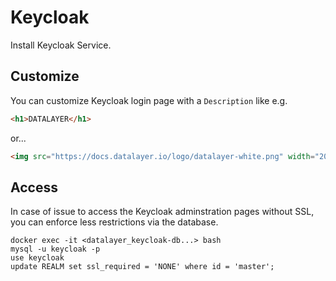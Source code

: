 # Keycloak

Install Keycloak Service.

## Customize

You can customize Keycloak login page with a `Description` like e.g.

```html
<h1>DATALAYER</h1>
```

or...

```html
<img src="https://docs.datalayer.io/logo/datalayer-white.png" width="200"/>`
```

## Access

In case of issue to access the Keycloak adminstration pages without SSL, you can enforce less restrictions via the database.

```
docker exec -it <datalayer_keycloak-db...> bash
mysql -u keycloak -p
use keycloak
update REALM set ssl_required = 'NONE' where id = 'master';
```
